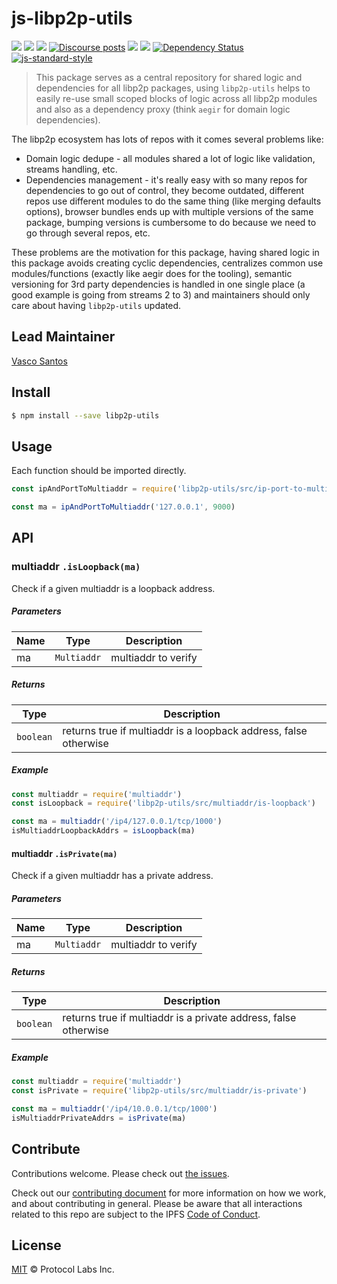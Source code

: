 # js-libp2p-utils

[![](https://img.shields.io/badge/made%20by-Protocol%20Labs-blue.svg?style=flat-square)](http://protocol.ai)
[![](https://img.shields.io/badge/project-libp2p-yellow.svg?style=flat-square)](http://libp2p.io/)
[![](https://img.shields.io/badge/freenode-%23libp2p-yellow.svg?style=flat-square)](http://webchat.freenode.net/?channels=%23libp2p)
[![Discourse posts](https://img.shields.io/discourse/https/discuss.libp2p.io/posts.svg)](https://discuss.libp2p.io)
[![](https://img.shields.io/codecov/c/github/libp2p/js-libp2p-utils.svg?style=flat-square)](https://codecov.io/gh/libp2p/js-libp2p-utils)
[![](https://img.shields.io/travis/libp2p/js-libp2p-utils.svg?style=flat-square)](https://travis-ci.com/libp2p/js-libp2p-utils)
[![Dependency Status](https://david-dm.org/libp2p/js-libp2p-utils.svg?style=flat-square)](https://david-dm.org/libp2p/js-libp2p-utils)
[![js-standard-style](https://img.shields.io/badge/code%20style-standard-brightgreen.svg?style=flat-square)](https://github.com/feross/standard)

> This package serves as a central repository for shared logic and dependencies for all libp2p packages, using `libp2p-utils` helps to easily re-use small scoped blocks of logic across all libp2p modules and also as a dependency proxy (think `aegir` for domain logic dependencies).


The libp2p ecosystem has lots of repos with it comes several problems like: 
- Domain logic dedupe - all modules shared a lot of logic like validation, streams handling, etc.
- Dependencies management - it's really easy with so many repos for dependencies to go out of control, they become outdated, different repos use different modules to do the same thing (like merging defaults options), browser bundles ends up with multiple versions of the same package, bumping versions is cumbersome to do because we need to go through several repos, etc.

These problems are the motivation for this package, having shared logic in this package avoids creating cyclic dependencies, centralizes common use modules/functions (exactly like aegir does for the tooling), semantic versioning for 3rd party dependencies is handled in one single place (a good example is going from streams 2 to 3) and maintainers should only care about having `libp2p-utils` updated.

## Lead Maintainer

[Vasco Santos](https://github.com/vasco-santos)

## Install


```bash
$ npm install --save libp2p-utils
```

## Usage
Each function should be imported directly.

```js
const ipAndPortToMultiaddr = require('libp2p-utils/src/ip-port-to-multiaddr')

const ma = ipAndPortToMultiaddr('127.0.0.1', 9000)
```

## API

### multiaddr `.isLoopback(ma)`

Check if a given multiaddr is a loopback address.

##### Parameters

| Name | Type | Description |
|------|------|-------------|
| ma | `Multiaddr` | multiaddr to verify |

##### Returns

| Type | Description |
|------|-------------|
| `boolean` | returns true if multiaddr is a loopback address, false otherwise |

##### Example

```js
const multiaddr = require('multiaddr')
const isLoopback = require('libp2p-utils/src/multiaddr/is-loopback')

const ma = multiaddr('/ip4/127.0.0.1/tcp/1000')
isMultiaddrLoopbackAddrs = isLoopback(ma)
```

#### multiaddr `.isPrivate(ma)`

Check if a given multiaddr has a private address.

##### Parameters

| Name | Type | Description |
|------|------|-------------|
| ma | `Multiaddr` | multiaddr to verify |

##### Returns

| Type | Description |
|------|-------------|
| `boolean` | returns true if multiaddr is a private address, false otherwise |

##### Example

```js
const multiaddr = require('multiaddr')
const isPrivate = require('libp2p-utils/src/multiaddr/is-private')

const ma = multiaddr('/ip4/10.0.0.1/tcp/1000')
isMultiaddrPrivateAddrs = isPrivate(ma)
```

## Contribute

Contributions welcome. Please check out [the issues](https://github.com/libp2p/js-libp2p-utils/issues).

Check out our [contributing document](https://github.com/ipfs/community/blob/master/contributing.md) for more information on how we work, and about contributing in general. Please be aware that all interactions related to this repo are subject to the IPFS [Code of Conduct](https://github.com/ipfs/community/blob/master/code-of-conduct.md).

## License

[MIT](LICENSE) © Protocol Labs Inc.
